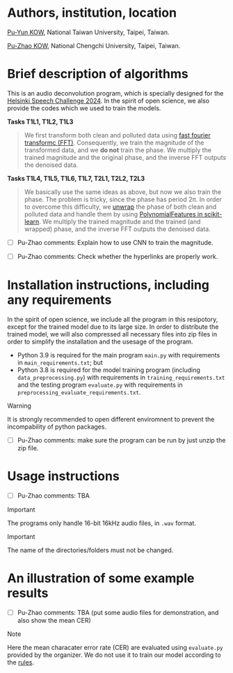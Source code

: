 # Authors, institution, location 

[Pu-Yun KOW](https://puyun321.github.io/), National Taiwan University, Taipei, Taiwan. 

[Pu-Zhao KOW](https://puzhaokow1993.github.io/homepage/index.html), National Chengchi University, Taipei, Taiwan. 

# Brief description of algorithms 

This is an audio deconvolution program, which is specially designed for the [Helsinki Speech Challenge 2024](https://blogs.helsinki.fi/helsinki-speech-challenge/). In the spirit of open science, we also provide the codes which we used to train the models. 

**Tasks T1L1, T1L2, T1L3** 
> We first transform both clean and polluted data using [fast fourier transformc (FFT)](https://docs.scipy.org/doc/scipy/tutorial/fft.html). Consequently, we train the magnitude of the transformed data, and we **do not** train the phase. We multiply the trained magnitude and the original phase, and the inverse FFT outputs the denoised data. 

**Tasks T1L4, T1L5, T1L6, T1L7, T2L1, T2L2, T2L3** 
> We basically use the same ideas as above, but now we also train the phase. The problem is tricky, since the phase has period 2π. In order to overcome this difficulty, we [unwrap](https://numpy.org/doc/stable/reference/generated/numpy.unwrap.html) the phase of both clean and polluted data and handle them by using [PolynomialFeatures in scikit-learn](https://scikit-learn.org/stable/modules/generated/sklearn.preprocessing.PolynomialFeatures.html). We multiply the trained magnitude and the trained (and wrapped) phase, and the inverse FFT outputs the denoised data. 

- [ ] Pu-Zhao comments: Explain how to use CNN to train the magnitude. 
- [ ] Pu-Zhao comments: Check whether the hyperlinks are properly work. 


# Installation instructions, including any requirements 

In the spirit of open science, we include all the program in this resipotory, except for the trained model due to its large size. In order to distribute the trained model, we will also compressed all necessary files into zip files in order to simplify the installation and the usesage of the program. 
- Python 3.9 is required for the main program `main.py` with requirements in `main_requirements.txt`; but 
- Python 3.8 is required for the model training program (including `data_preprocessing.py`) with requirements in `training_requirements.txt` and the testing program `evaluate.py` with requirements in `preprocessing_evaluate_requirements.txt`. 

> [!WARNING]
> It is strongly recommended to open different enviromnent to prevent the incompability of python packages. 

- [ ] Pu-Zhao comments: make sure the program can be run by just unzip the zip file. 

# Usage instructions 

- [ ] Pu-Zhao comments: TBA 

> [!IMPORTANT] 
> The programs only handle 16-bit 16kHz audio files, in `.wav` format.

> [!IMPORTANT] 
> The name of the directories/folders must not be changed. 

# An illustration of some example results 

- [ ] Pu-Zhao comments: TBA (put some audio files for demonstration, and also show the mean CER)

> [!NOTE]
> Here the mean characater error rate (CER) are evaluated using `evaluate.py` provided by the organizer. We do not use it to train our model according to the [rules](https://blogs.helsinki.fi/helsinki-speech-challenge/rules/). 



[comment]: <> (https://docs.github.com/en/get-started/writing-on-github/getting-started-with-writing-and-formatting-on-github/basic-writing-and-formatting-syntax)
